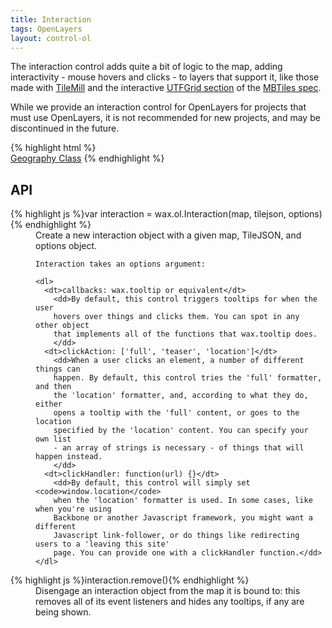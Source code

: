 ```yaml
---
title: Interaction
tags: OpenLayers
layout: control-ol
---
```


The interaction control adds quite a bit of logic to the map, adding
interactivity - mouse hovers and clicks - to layers that support it, like those
made with [TileMill](http://tilemill.com/) and the interactive
[UTFGrid section](https://github.com/mapbox/mbtiles-spec/blob/master/1.1/utfgrid.md)
of the [MBTiles spec](https://github.com/mapbox/mbtiles-spec).

While we provide an interaction control for OpenLayers for projects that must
use OpenLayers, it is not recommended for new projects, and may be discontinued
in the future.

<div class='live'>
{% highlight html %}
<div id='map-div'></div>
<a class='attribution' href='http://mapbox.com/tileset/geography-class'>Geography Class</a>
<script>
wax.tilejson('http://d.tiles.mapbox.com/v2/mapbox.blue-marble-topo-bathy-jan.jsonp', function(tilejson) {
    var map = new OpenLayers.Map({
        div: 'map-div',
        controls: [
            new OpenLayers.Control.Navigation(),
        ],
        layers: [
            wax.ol.connector(tilejson)
        ]
    });
    map.zoomTo(2);
});
</script>
{% endhighlight %}
</div>

## API

<dl>
  <dt>{% highlight js %}var interaction = wax.ol.Interaction(map, tilejson, options){% endhighlight %}</dt>
  <dd>
    Create a new interaction object with a given map, TileJSON, and options object.

    Interaction takes an options argument:

    <dl>
      <dt>callbacks: wax.tooltip or equivalent</dt>
        <dd>By default, this control triggers tooltips for when the user
        hovers over things and clicks them. You can spot in any other object
        that implements all of the functions that wax.tooltip does.
        </dd>
      <dt>clickAction: ['full', 'teaser', 'location']</dt>
        <dd>When a user clicks an element, a number of different things can
        happen. By default, this control tries the 'full' formatter, and then
        the 'location' formatter, and, according to what they do, either
        opens a tooltip with the 'full' content, or goes to the location
        specified by the 'location' content. You can specify your own list
        - an array of strings is necessary - of things that will happen instead.
        </dd>
      <dt>clickHandler: function(url) {}</dt>
        <dd>By default, this control will simply set <code>window.location</code>
        when the 'location' formatter is used. In some cases, like when you're using
        Backbone or another Javascript framework, you might want a different
        Javascript link-follower, or do things like redirecting users to a 'leaving this site'
        page. You can provide one with a clickHandler function.</dd>
    </dl>
  </dd>
  <dt>{% highlight js %}interaction.remove(){% endhighlight %}</dt>
    <dd>Disengage an interaction object from the map it is bound to: this
    removes all of its event listeners and hides any tooltips, if any are
    being shown.</dd>
</dl>

